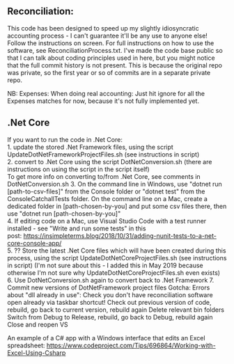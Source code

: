 ## Reconciliation:   
This code has been designed to speed up my slightly idiosyncratic accounting process - I can't guarantee it'll be any use to anyone else! 
Follow the instructions on screen. 
For full instructions on how to use the software, see ReconciliationProcess.txt. 
I've made the code base public so that I can talk about coding principles used in here, but you might notice that the full commit history is not present. This is because the original repo was private, so the first year or so of commits are in a separate private repo. 

NB: 
	Expenses: 
	When doing real accounting: Just hit ignore for all the Expenses matches for now, because it's not fully implemented yet. 

## .Net Core   

If you want to run the code in .Net Core:  
	1.	update the stored .Net Framework files, using the script UpdateDotNetFrameworkProjectFiles.sh (see instructions in script)  
	2.	convert to .Net Core using the script DotNetConversion.sh (there are instructions on using the script in the script itself)  
		To get more info on converting to/from .Net Core, see comments in DotNetConversion.sh 
	3.	On the command line in Windows, use "dotnet run [path-to-csv-files]" from the Console folder or "dotnet test" from the ConsoleCatchallTests folder. On the command line on a Mac, create a dedicated folder in [path-chosen-by-you] and put some csv files there, then use "dotnet run [path-chosen-by-you]"   
	4.	If editing code on a Mac, use Visual Studio Code with a test runner installed - see "Write and run some tests" in this post: https://insimpleterms.blog/2018/10/31/adding-nunit-tests-to-a-net-core-console-app/  
	5. ?? Store the latest .Net Core files which will have been created during this process, using the script UpdateDotNetCoreProjectFiles.sh (see instructions in script) (I'm not sure about this - I added this in May 2019 because otherwise I'm not sure why UpdateDotNetCoreProjectFiles.sh even exists)
	6. Use DotNetConversion.sh again to convert back to .Net Framework
	7. Commit new versions of DotNetFramework project files
Gotcha: Errors about "dll already in use": 
	Check you don't have reconciliation software open already via taskbar shortcut! 
	Check out previous version of code, rebuild, go back to current version, rebuild again 
	Delete relevant bin folders 
	Switch from Debug to Release, rebuild, go back to Debug, rebuild again 
	Close and reopen VS 
	
An example of a C# app with a Windows interface that edits an Excel spreadsheet: https://www.codeproject.com/Tips/696864/Working-with-Excel-Using-Csharp   
    